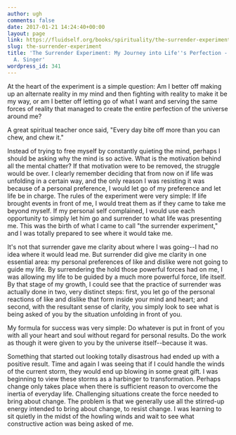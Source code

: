 ```yaml
---
author: ugh
comments: false
date: 2017-01-21 14:24:40+00:00
layout: page
link: https://fluidself.org/books/spirituality/the-surrender-experiment/
slug: the-surrender-experiment
title: 'The Surrender Experiment: My Journey into Life''s Perfection - by Michael
  A. Singer'
wordpress_id: 341
---
```


At the heart of the experiment is a simple question: Am I better off making up an alternate reality in my mind and then fighting with reality to make it be my way, or am I better off letting go of what I want and serving the same forces of reality that managed to create the entire perfection of the universe around me?

A great spiritual teacher once said, "Every day bite off more than you can chew, and chew it."

Instead of trying to free myself by constantly quieting the mind, perhaps I should be asking why the mind is so active. What is the motivation behind all the mental chatter? If that motivation were to be removed, the struggle would be over. I clearly remember deciding that from now on if life was unfolding in a certain way, and the only reason I was resisting it was because of a personal preference, I would let go of my preference and let life be in charge. The rules of the experiment were very simple: If life brought events in front of me, I would treat them as if they came to take me beyond myself. If my personal self complained, I would use each opportunity to simply let him go and surrender to what life was presenting me. This was the birth of what I came to call "the surrender experiment," and I was totally prepared to see where it would take me.

It's not that surrender gave me clarity about where I was going--I had no idea where it would lead me. But surrender did give me clarity in one essential area: my personal preferences of like and dislike were not going to guide my life. By surrendering the hold those powerful forces had on me, I was allowing my life to be guided by a much more powerful force, life itself. By that stage of my growth, I could see that the practice of surrender was actually done in two, very distinct steps: first, you let go of the personal reactions of like and dislike that form inside your mind and heart; and second, with the resultant sense of clarity, you simply look to see what is being asked of you by the situation unfolding in front of you.

My formula for success was very simple: Do whatever is put in front of you with all your heart and soul without regard for personal results. Do the work as though it were given to you by the universe itself--because it was.

Something that started out looking totally disastrous had ended up with a positive result. Time and again I was seeing that if I could handle the winds of the current storm, they would end up blowing in some great gift. I was beginning to view these storms as a harbinger to transformation. Perhaps change only takes place when there is sufficient reason to overcome the inertia of everyday life. Challenging situations create the force needed to bring about change. The problem is that we generally use all the stirred-up energy intended to bring about change, to resist change. I was learning to sit quietly in the midst of the howling winds and wait to see what constructive action was being asked of me.
